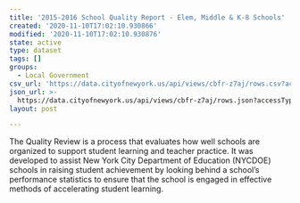 ```yaml
---
title: '2015-2016 School Quality Report - Elem, Middle & K-8 Schools'
created: '2020-11-10T17:02:10.930866'
modified: '2020-11-10T17:02:10.930876'
state: active
type: dataset
tags: []
groups:
  - Local Government
csv_url: 'https://data.cityofnewyork.us/api/views/cbfr-z7aj/rows.csv?accessType=DOWNLOAD'
json_url: >-
  https://data.cityofnewyork.us/api/views/cbfr-z7aj/rows.json?accessType=DOWNLOAD
layout: post

---
```

The Quality Review is a process that evaluates how well schools are organized to support student learning and teacher practice. It was developed to assist New York City Department of Education (NYCDOE) schools in raising student achievement by looking behind a school’s performance statistics to ensure that the school is engaged in effective methods of accelerating student learning.
